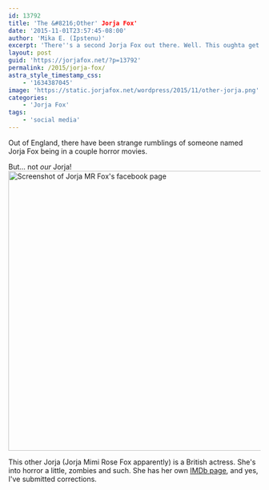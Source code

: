 ```yaml
---
id: 13792
title: 'The &#8216;Other' Jorja Fox'
date: '2015-11-01T23:57:45-08:00'
author: 'Mika E. (Ipstenu)'
excerpt: 'There''s a second Jorja Fox out there. Well. This oughta get confusing.'
layout: post
guid: 'https://jorjafox.net/?p=13792'
permalink: /2015/jorja-fox/
astra_style_timestamp_css:
    - '1634387045'
image: 'https://static.jorjafox.net/wordpress/2015/11/other-jorja.png'
categories:
    - 'Jorja Fox'
tags:
    - 'social media'
---
```


Out of England, there have been strange rumblings of someone named Jorja Fox being in a couple horror movies.

But... not <em>our</em> Jorja!<a href="https://www.facebook.com/JorjaMRFox/posts/10152580346015345"><img class="aligncenter size-full wp-image-13794" src="//jfo-static.net/wordpress/2015/11/jmrfox.png" alt="Screenshot of Jorja MR Fox's facebook page" width="1062" height="559" /></a>

This other Jorja (Jorja Mimi Rose Fox apparently) is a British actress. She's into horror a little, zombies and such. She has her own <a href="http://www.imdb.com/name/nm6444218/?ref_=fn_al_nm_2">IMDb page</a>, and yes, I've submitted corrections.
